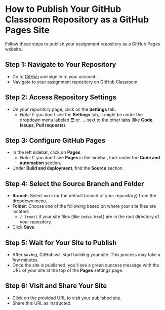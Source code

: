 # How to Publish Your GitHub Classroom Repository as a GitHub Pages Site

Follow these steps to publish your assignment repository as a GitHub Pages website.

## Step 1: Navigate to Your Repository

- Go to [GitHub](https://github.com) and sign in to your account.
- Navigate to your assignment repository on GitHub Classroom.

## Step 2: Access Repository Settings

- On your repository page, click on the **Settings** tab.
  - *Note:* If you don't see the **Settings** tab, it might be under the dropdown menu labeled **☰** or **...** next to the other tabs (like **Code**, **Issues**, **Pull requests**).

## Step 3: Configure GitHub Pages

- In the left sidebar, click on **Pages**.
  - *Note:* If you don't see **Pages** in the sidebar, look under the **Code and automation** section.
- Under **Build and deployment**, find the **Source** section.

## Step 4: Select the Source Branch and Folder

- **Branch**: Select `main` (or the default branch of your repository) from the dropdown menu.
- **Folder**: Choose one of the following based on where your site files are located:
  - `/ (root)` if your site files (like `index.html`) are in the root directory of your repository.
- Click **Save**.

## Step 5: Wait for Your Site to Publish

- After saving, GitHub will start building your site. This process may take a few minutes.
- Once the site is published, you'll see a green success message with the URL of your site at the top of the **Pages** settings page.


## Step 6: Visit and Share Your Site

- Click on the provided URL to visit your published site.
- Share this URL as instructed.
